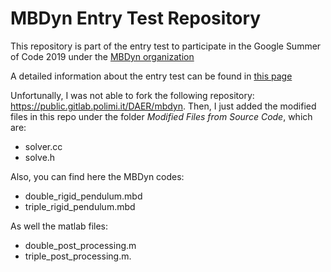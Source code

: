 # MBDyn Entry Test Repository

This repository is part of the entry test to participate in the Google Summer of Code 2019 under the [MBDyn organization](https://www.mbdyn.org/)

A detailed information about the entry test can be found in [this page](https://eriveltongualter.github.io/GSoC2019-MBDyn/)

Unfortunally, I was not able to fork the following repository: https://public.gitlab.polimi.it/DAER/mbdyn. Then, I just added the modified files in this repo under the folder *Modified Files from Source Code*, which are:

- solver.cc
- solve.h

Also, you can find here the MBDyn codes:

- double_rigid_pendulum.mbd
- triple_rigid_pendulum.mbd

As well the matlab files:

- double_post_processing.m
- triple_post_processing.m.
